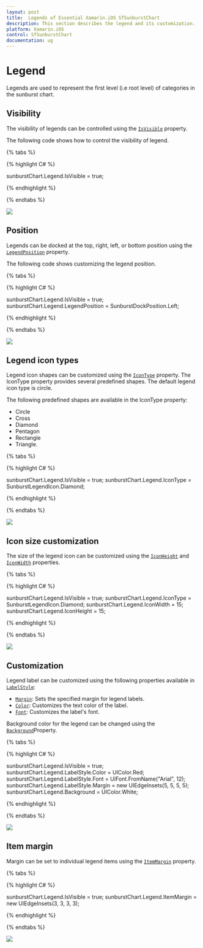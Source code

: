 ```yaml
---
layout: post
title:  Legends of Essential Xamarin.iOS SfSunburstChart
description: This section describes the legend and its customization.
platform: Xamarin.iOS
control: SfSunburstChart
documentation: ug
---
```


# Legend

Legends are used to represent the first level (i.e root level) of categories in the sunburst chart.

## Visibility

The visibility of legends can be controlled using the [`IsVisible`](https://help.syncfusion.com/cr/xamarin-ios/Syncfusion.SfSunburstChart.iOS.SunburstChartLegend.html#Syncfusion_SfSunburstChart_iOS_SunburstChartLegend_IsVisible) property.

The following code shows how to control the visibility of legend.

{% tabs %} 

{% highlight C# %} 

  sunburstChart.Legend.IsVisible = true;

{% endhighlight %}

{% endtabs %} 

![](Legend_images/Legend.jpg)


## Position

Legends can be docked at the top, right, left, or bottom position using the [`LegendPosition`](https://help.syncfusion.com/cr/xamarin-ios/Syncfusion.SfSunburstChart.iOS.SunburstChartLegend.html#Syncfusion_SfSunburstChart_iOS_SunburstChartLegend_LegendPosition) property.

The following code shows customizing the legend position.

{% tabs %} 

{% highlight C# %} 

  sunburstChart.Legend.IsVisible = true;
  sunburstChart.Legend.LegendPosition = SunburstDockPosition.Left;

{% endhighlight %}

{% endtabs %} 

![](Legend_images/LegendPosition.jpg)


## Legend icon types

Legend icon shapes can be customized using the [`IconType`](https://help.syncfusion.com/cr/xamarin-ios/Syncfusion.SfSunburstChart.iOS.SunburstChartLegend.html#Syncfusion_SfSunburstChart_iOS_SunburstChartLegend_IconType) property. The IconType property provides several predefined shapes. The default legend icon type is circle.

The following predefined shapes are available in the IconType property:

* Circle
* Cross
* Diamond
* Pentagon
* Rectangle
* Triangle.

{% tabs %} 

{% highlight C# %} 

  sunburstChart.Legend.IsVisible = true;
  sunburstChart.Legend.IconType = SunburstLegendIcon.Diamond;

{% endhighlight %}

{% endtabs %} 

![](Legend_images/IconType.jpg)

## Icon size customization

The size of the legend icon can be customized using the [`IconHeight`](https://help.syncfusion.com/cr/xamarin-ios/Syncfusion.SfSunburstChart.iOS.SunburstChartLegend.html#Syncfusion_SfSunburstChart_iOS_SunburstChartLegend_IconHeight) and [`IconWidth`](https://help.syncfusion.com/cr/xamarin-ios/Syncfusion.SfSunburstChart.iOS.SunburstChartLegend.html#Syncfusion_SfSunburstChart_iOS_SunburstChartLegend_IconWidth) properties.

{% tabs %} 

{% highlight C# %} 

  sunburstChart.Legend.IsVisible = true;
  sunburstChart.Legend.IconType = SunburstLegendIcon.Diamond;
  sunburstChart.Legend.IconWidth = 15;
  sunburstChart.Legend.IconHeight = 15;            

{% endhighlight %}

{% endtabs %} 

![](Legend_images/IconSize.jpg)

## Customization

Legend label can be customized using the following properties available in [`LabelStyle`](https://help.syncfusion.com/cr/xamarin-ios/Syncfusion.SfSunburstChart.iOS.SunburstChartLegend.html#Syncfusion_SfSunburstChart_iOS_SunburstChartLegend_LabelStyle):

* [`Margin`](https://help.syncfusion.com/cr/xamarin-ios/Syncfusion.SfSunburstChart.iOS.SunburstChartLegendLabelStyle.html#Syncfusion_SfSunburstChart_iOS_SunburstChartLegendLabelStyle_Margin): Sets the specified margin for legend labels.
* [`Color`](https://help.syncfusion.com/cr/xamarin-ios/Syncfusion.SfSunburstChart.iOS.SunburstChartLegendLabelStyle.html#Syncfusion_SfSunburstChart_iOS_SunburstChartLegendLabelStyle_Color): Customizes the text color of the label.
* [`Font`](https://help.syncfusion.com/cr/xamarin-ios/Syncfusion.SfSunburstChart.iOS.SunburstChartLegendLabelStyle.html#Syncfusion_SfSunburstChart_iOS_SunburstChartLegendLabelStyle_Font): Customizes the label's font.

Background color for the legend can be changed using the [`Background`](https://help.syncfusion.com/cr/xamarin-ios/Syncfusion.SfSunburstChart.iOS.SunburstChartLegend.html#Syncfusion_SfSunburstChart_iOS_SunburstChartLegend_Background)Property.

{% tabs %} 

{% highlight C# %} 

  sunburstChart.Legend.IsVisible = true;
  sunburstChart.Legend.LabelStyle.Color = UIColor.Red;
  sunburstChart.Legend.LabelStyle.Font = UIFont.FromName("Arial", 12);
  sunburstChart.Legend.LabelStyle.Margin = new UIEdgeInsets(5, 5, 5, 5);
  sunburstChart.Legend.Background = UIColor.White;

{% endhighlight %}

{% endtabs %} 

![](Legend_images/LabelStyle.jpg)


## Item margin

Margin can be set to individual legend items using the [`ItemMargin`](https://help.syncfusion.com/cr/xamarin-ios/Syncfusion.SfSunburstChart.iOS.SunburstChartLegend.html#Syncfusion_SfSunburstChart_iOS_SunburstChartLegend_ItemMargin) property.

{% tabs %} 

{% highlight C# %} 

  sunburstChart.Legend.IsVisible = true;
  sunburstChart.Legend.ItemMargin = new UIEdgeInsets(3, 3, 3, 3);          

{% endhighlight %}

{% endtabs %} 

![](Legend_images/ItemMargin.png)

